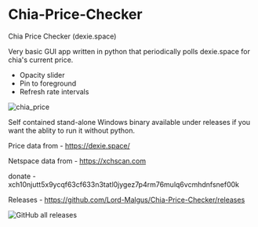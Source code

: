 # Chia-Price-Checker
Chia Price Checker (dexie.space)

Very basic GUI app written in python that periodically polls dexie.space for chia's current price.

- Opacity slider 
- Pin to foreground 
- Refresh rate intervals


![chia_price](https://user-images.githubusercontent.com/9889229/220459566-0e235d86-ffe7-40fa-a5fb-e07eeba9a811.gif)



Self contained stand-alone Windows binary available under releases if you want the ablity to run it without python.

Price data from - https://dexie.space/

Netspace data from - https://xchscan.com

donate - xch10njutt5x9ycqf63cf633n3tatl0jygez7p4rm76mulq6vcmhdnfsnef00k

Releases - https://github.com/Lord-Malgus/Chia-Price-Checker/releases

<img alt="GitHub all releases" src="https://img.shields.io/github/downloads/Lord-Malgus/Chia-Price-Checker/total?style=plastic">

